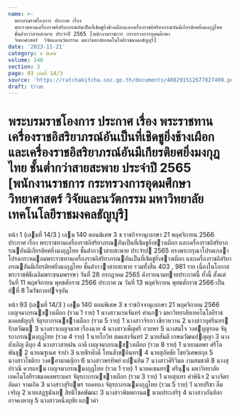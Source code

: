 ```yaml
---
name: >-
  พระบรมราชโองการ ประกาศ เรื่อง
  พระราชทานเครื่องราชอิสริยาภรณ์อันเป็นที่เชิดชูยิ่งช้างเผือกและเครื่องราชอิสริยาภรณ์อันมีเกียรติยศยิ่งมงกุฎไทย
  ชั้นต่ำกว่าสายสะพาย ประจำปี 2565 [พนักงานราชการ กระทรวงการอุดมศึกษา 
  วิทยาศาสตร์  วิจัยและนวัตกรรม มหาวิทยาลัยเทคโนโลยีราชมงคลธัญบุรี]
date: '2023-11-21'
category: ข พิเศษ
volume: 140
section: 3
page: 93 เล่มที่ 14/3
source: 'https://ratchakitcha.soc.go.th/documents/488291512677827400.pdf'
draft: true
---
```


# พระบรมราชโองการ ประกาศ เรื่อง พระราชทานเครื่องราชอิสริยาภรณ์อันเป็นที่เชิดชูยิ่งช้างเผือกและเครื่องราชอิสริยาภรณ์อันมีเกียรติยศยิ่งมงกุฎไทย ชั้นต่ำกว่าสายสะพาย ประจำปี 2565 [พนักงานราชการ กระทรวงการอุดมศึกษา  วิทยาศาสตร์  วิจัยและนวัตกรรม มหาวิทยาลัยเทคโนโลยีราชมงคลธัญบุรี]

หน้า 1 (เลมที่ 14/3 ) เลม 140 ตอนพิเศษ 3 ข ราชกิจจานุเบกษา 21 พฤศจิกายน 2566 ประกาศ เรื่อง พระราชทานเครื่องราชอิสริยาภรณอันเป็นที่เชิดชูยิ่งชางเผือก และเครื่องราชอิสริยาภรณอันมีเกียรติยศยิ่งมงกุฎไทย ชั้นต่ํากวาสายสะพาย ประจําป 2565 ทรงพระกรุณาโปรดเกลาโปรดกระหมอมพระราชทานเครื่องราชอิสริยาภรณอันเป็นที่เชิดชูยิ่งชางเผือก และเครื่องราชอิสริยาภรณอันมีเกียรติยศยิ่งมงกุฎไทย ชั้นต่ํากวาสายสะพาย รวมทั้งสิ้น 403 , 981 ราย เนื่องในโอกาสพระราชพิธีเฉลิมพระชนมพรรษา วันที่ 28 กรกฎาคม 2565 ดังรายนามทายประกาศนี้ ทั้งนี้ ตั้งแต่วันที่ 11 พฤศจิกายน พุทธศักราช 2566 ประกาศ ณ วันที่ 13 พฤศจิกายน พุทธศักราช 2566 เป็นปที่ 8 ในรัชกาลปจจุบัน

หน้า 93 (เลมที่ 14/3 ) เลม 140 ตอนพิเศษ 3 ข ราชกิจจานุเบกษา 21 พฤศจิกายน 2566 เบญจมาภรณชางเผือก (รวม 1 ราย) 1 นางสาวแรมจันทร์ คําแกว มหาวิทยาลัยเทคโนโลยีราชมงคลธัญบุรี จัตุรถาภรณชางเผือก (รวม 5 ราย) 1 นางสาวจิรภา เขียวหวาน 2 นางสาวบุศรินทร รักตวัฒน 3 นางสาวเบญจมาศ เรืองฉาย 4 นางสาวเพ็ญศรี อวยพร 5 นางสมใจ วงศบุญรอด จัตุรถาภรณมงกุฎไทย (รวม 4 ราย) 1 นายโกวิท สดแสงจันทร์ 2 นายสันติ เกษมวัฒนปญญา 3 นางบังเอิญ ดีบุก 4 นางสาวสายฝน ภาดี เบญจมาภรณชางเผือก (รวม 8 ราย) 1 นายกมลพร ศรีโลพันธุ 2 นายณฐเนศ จําปา 3 นายธีรศักดิ์ โทนสังขอินทร 4 นายสุภัคชัย ไชยวิเศษสกุล 5 นางสาวโชติกา วงศอามาตญิกา 6 นางสาวพรทิพย์ แปนทิม 7 นางสาวศิริวิมล งามสมชาติ 8 นางสุปราณี ควรแยม เบญจมาภรณมงกุฎไทย (รวม 1 ราย) 1 นายคเชนทร ศรีนุน มหาวิทยาลัยเทคโนโลยีราชมงคลพระนคร จัตุรถาภรณชางเผือก (รวม 3 ราย) 1 นายสุนทร คําพินิจ 2 นางจิตรลัดดา จาดเกิด 3 นางสาวสุรียพร รอดทอง จัตุรถาภรณมงกุฎไทย (รวม 5 ราย) 1 นายปรีชา ลิ้มเจริญ 2 นายเสฏฐนันท สิทธิโชคพัฒนะ 3 นางสาวพิมพกานต นามประเสริฐ 4 นางสาวภันทิลา อาจคงหาญ 5 นางสาวหนึ่งฤทัย แกวคํา
